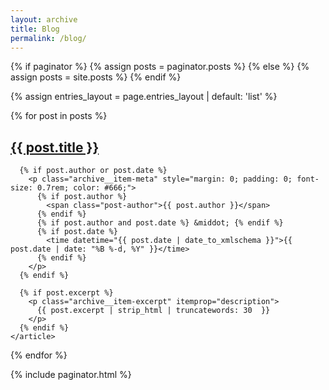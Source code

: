 ```yaml
---
layout: archive
title: Blog
permalink: /blog/
---
```



{% if paginator %}
  {% assign posts = paginator.posts %}
{% else %}
  {% assign posts = site.posts %}
{% endif %}

{% assign entries_layout = page.entries_layout | default: 'list' %}
<div class="entries-{{ entries_layout }}">
  {% for post in posts %}
    <article class="archive__item" itemscope itemtype="https://schema.org/CreativeWork">
      <h2 class="archive__item-title" itemprop="headline">
        <a href="{{ post.url | relative_url }}" rel="permalink">{{ post.title }}</a>
      </h2>

      {% if post.author or post.date %}
        <p class="archive__item-meta" style="margin: 0; padding: 0; font-size: 0.7rem; color: #666;">
          {% if post.author %}
            <span class="post-author">{{ post.author }}</span>
          {% endif %}
          {% if post.author and post.date %} &middot; {% endif %}
          {% if post.date %}
            <time datetime="{{ post.date | date_to_xmlschema }}">{{ post.date | date: "%B %-d, %Y" }}</time>
          {% endif %}
        </p>
      {% endif %}

      {% if post.excerpt %}
        <p class="archive__item-excerpt" itemprop="description">
          {{ post.excerpt | strip_html | truncatewords: 30  }}
        </p>
      {% endif %}
    </article>
  {% endfor %}
</div>

{% include paginator.html %}
